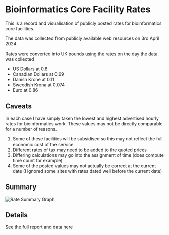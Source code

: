 Bioinformatics Core Facility Rates
==================================

This is a record and visualisation of publicly posted rates for bioinformatics core facilities.

The data was collected from publicly available web resources on 3rd April 2024.

Rates were converted into UK pounds using the rates on the day the data was collected

* US Dollars at 0.8
* Canadian Dollars at 0.69
* Danish Krone at 0.11
* Sweedish Krona at 0.074
* Euro at 0.86

Caveats
-------
In each case I have simply taken the lowest and highest advertised hourly rates for bioinformatics work. These values may not be directly comparable for a number of reasons.

1. Some of these facilities will be subsidised so this may not reflect the full economic cost of the service
2. Different rates of tax may need to be added to the quoted prices
3. Differing calculations may go into the assignment of time (does compute time count for example)
4. Some of the posted values may not actually be correct at the current date (I ignored some sites with rates dated well before the current date)

Summary
-------
![Rate Summary Graph](https://raw.githubusercontent.com/s-andrews/bioinformaticsrates/main/rate_summary_graph.png)

Details
-------
See the full report and data [here](https://html-preview.github.io/?url=https://github.com/s-andrews/bioinformaticsrates/blob/main/bioinformatics_hourly_rates.html)
  
